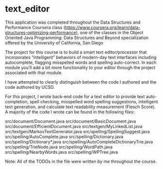 # text_editor

This application was completed throughout the Data Structures and Performance Coursera class (https://www.coursera.org/learn/data-structures-optimizing-performance), one of the classes in the Object Oriented Java Programming: Data Structures and Beyond specialization offered by the University of California, San Diego

The project for this course is to build a smart text editor/processor that incorporates “intelligent” behaviors of modern-day text interfaces including autocomplete, flagging misspelled words and spelling auto-correct. In each module you’ll add a bit more functionality to your editor through the project associated with that module.

I have attempted to clearly distinguish between the code I authored and the code authored by UCSD.

For this project, I wrote back-end code for a text editor to provide text auto-completion, spell checking, misspelled word spelling suggestions, intelligent text generation, and calculate text readability measurement (Flesch Score). A majority of the code I wrote can be found in the following files:

src/document/Document.java
src/document/BasicDocument.java
src/document/EfficientDocument.java
src/textgen/MyLinkedList.java
src/textgen/MarkovTextGenerator.java
src/spelling/SpellingSuggest.java
src/spelling/AutoComplete.java
src/spelling/Dictionary.java
src/spelling/Dictionary*.java
src/spelling/AutoCompleteDictionaryTrie.java
src/spelling/TrieNode.java
src/spelling/WordPath.java
src/spelling/NearbyWords.java
src/spelling/WPTree.java

Note: All of the TODOs in the file were written by me throughout the course.
